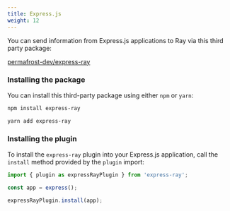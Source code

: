 ```yaml
---
title: Express.js
weight: 12
---
```


You can send information from Express.js applications to Ray via this third party package:

[permafrost-dev/express-ray](https://github.com/permafrost-dev/express-ray)

### Installing the package

You can install this third-party package using either `npm` or `yarn`:

```bash
npm install express-ray

yarn add express-ray
```

### Installing the plugin

To install the `express-ray` plugin into your Express.js application, call the `install` method provided by the `plugin` import:

```js
import { plugin as expressRayPlugin } from 'express-ray';

const app = express();

expressRayPlugin.install(app);
```